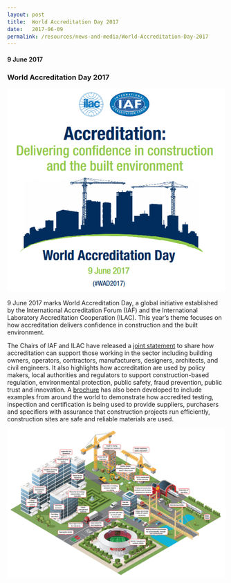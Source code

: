 ```yaml
---
layout: post
title:  World Accreditation Day 2017
date:   2017-06-09
permalink: /resources/news-and-media/World-Accreditation-Day-2017
---
```

#### 9 June 2017
### **World Accreditation Day 2017**

![WAD2017_1](/images/WAD2017_1.png)

9 June 2017 marks World Accreditation Day, a global initiative established by the International Accreditation Forum (IAF) and the International Laboratory Accreditation Cooperation (ILAC). This year’s theme focuses on how accreditation delivers confidence in construction and the built environment.
 
The Chairs of IAF and ILAC have released a [joint statement](http://ilac.org/?ddownload=120755) to share how accreditation can support those working in the sector including building owners, operators, contractors, manufacturers, designers, architects, and civil engineers. It also highlights how accreditation are used by policy makers, local authorities and regulators to support construction-based regulation, environmental protection, public safety, fraud prevention, public trust and innovation.
A [brochure](http://ilac.org/?ddownload=120762) has also been developed to include examples from around the world to demonstrate how accredited testing, inspection and certification is being used to provide suppliers, purchasers and specifiers with assurance that construction projects run efficiently, construction sites are safe and reliable materials are used.

![WAD2017_2](/images/WAD2017_2.png)
